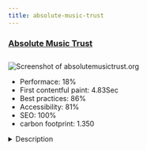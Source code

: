 ```yaml
---
title: absolute-music-trust
---
```


<div style="height: 3rem">
  <a href="https://www.absolutemusictrust.org"><h3>Absolute Music Trust</h3></a>
</div>
<img loading="lazy" src="/images/thumbs/absolutemusictrust.org.jpg" alt="Screenshot of absolutemusictrust.org" />
<ul>
  <li>Performace: 18%</li>
  <li>
    First contentful paint:
    4.83Sec
  </li>
  <li>Best practices: 86%</li>
  <li>Accessibility: 81%</li>
  <li>SEO: 100%</li>
  <li>carbon footprint: 1.350</li>
</ul>
<details>
  <summary>Description</summary>
  <p>This site was built for a music charity in Bournemouth. It's purpose is to act as a signpost to donors and people associated with their activities.The site was built using the Flex theme that is just so versatile. We had no issues at all during construction.</p>
</details>

